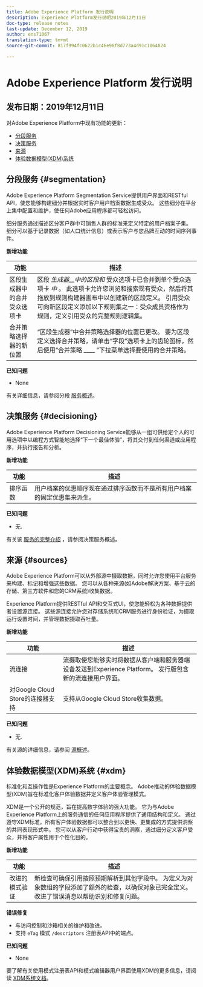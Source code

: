 ```yaml
---
title: Adobe Experience Platform 发行说明
description: Experience Platform发行说明2019年12月11日
doc-type: release notes
last-update: December 12, 2019
author: ens71067
translation-type: tm+mt
source-git-commit: 817f994fc0622b1c46e98f8d773a4d91c1064824

---
```



# Adobe Experience Platform 发行说明

## 发布日期：2019年12月11日

对Adobe Experience Platform中现有功能的更新：

* [分段服务](#segmentation)
* [决策服务](#decisioning)
* [来源](#sources)
* [体验数据模型(XDM)系统](#xdm)

## 分段服务 {#segmentation}

Adobe Experience Platform Segmentation Service提供用户界面和RESTful API，使您能够构建细分并根据实时客户用户档案数据生成受众。 这些细分在平台上集中配置和维护，使任何Adobe应用程序都可轻松访问。

细分服务通过描述区分客户群中可销售人群的标准来定义特定的用户档案子集。 细分可以基于记录数据（如人口统计信息）或表示客户与您品牌互动的时间序列事件。

**新增功能**

| 功能 | 描述 |
|--- | ---|
| 区段生成器中的合并受众选项卡 | 区段 _生成器__中的区段和_ 受众选项卡已合并到单个受众选项卡 _中_ 。 此选项卡允许您浏览和搜索现有受众，然后将其拖放到规则构建器画布中以创建新的区段定义。 引用受众可向新区段定义添加以下规则集之一：受众成员资格作为规则，定义引用受众的完整规则逻辑集。 |
| 合并策略选择器的新位置 | “区段生成器”中合并策略选择器的位置已更改。 要为区段定义选择合并策略，请单击“字段”选项卡上的齿轮图标，然后使用“合并策略 ____ ”下拉菜单选择要使用的合并策略。 |

**已知问题**

* None

有关详细信息，请参阅分段 [服务概述](../../segmentation/home.md)。

## 决策服务 {#decisioning}

Adobe Experience Platform Decisioning Service能够从一组可供给定个人的可用选项中以编程方式智能地选择“下一个最佳体验”，将其交付到任何渠道或应用程序，并执行报告和分析。

**新增功能**

| 功能 | 描述 |
| -----------| ---------- |
| 排序函数 | 用户档案的优惠顺序现在通过排序函数而不是所有用户档案的固定优惠集来派生。 |

**已知问题**

* 无.

有关该 [服务的完整介绍](../../decisioning-service/home.md) ，请参阅决策服务概述。

## 来源 {#sources}

Adobe Experience Platform可以从外部源中摄取数据，同时允许您使用平台服务来构建、标记和增强这些数据。 您可以从各种来源(如Adobe解决方案、基于云的存储、第三方软件和您的CRM系统)收集数据。

Experience Platform提供RESTful API和交互式UI，使您能轻松为各种数据提供者设置源连接。 这些源连接允许您对存储系统和CRM服务进行身份验证，为摄取运行设置时间，并管理数据摄取吞吐量。

**新增功能**

| 功能 | 描述 |
| ---------- | ------------ |
| 流连接 | 流摄取使您能够实时将数据从客户端和服务器端设备发送到Experience Platform。 发行版包含新的流连接用户界面。 |
| 对Google Cloud Store的连接器支持 | 支持从Google Cloud Store收集数据。 |

**已知问题**

* 无.

有关源的详细信息，请参阅 [源概述](../../sources/home.md)。

## 体验数据模型(XDM)系统 {#xdm}

标准化和互操作性是Experience Platform的主要概念。 Adobe推动的体验数据模型(XDM)旨在标准化客户体验数据并定义客户体验管理模式。

XDM是一个公开的规范，旨在提高数字体验的强大功能。 它为与Adobe Experience Platform上的服务通信的任何应用程序提供了通用结构和定义。 通过遵守XDM标准，所有客户体验数据都可以整合到以更快、更集成的方式提供洞察的共同表现形式中。 您可以从客户行动中获得宝贵的洞察，通过细分定义客户受众，并将客户属性用于个性化目的。

**新增功能**

| 功能 | 描述 |
|--- | ---|
| 改进的模式验证 | 新检查可确保引用按照预期解析到其他字段中。 为定义为对象数组的字段添加了额外的检查，以确保对象已完全定义。 改进了错误消息以帮助识别和修复问题。 |

**错误修复**

* 与访问控制和沙箱相关的维护和改进。
* 支持 `eTag` 模式 `/descriptors` 注册表API中的端点。

**已知问题**

* None

要了解有关使用模式注册表API和模式编辑器用户界面使用XDM的更多信息，请阅读 [XDM系统文档](../../xdm/home.md)。